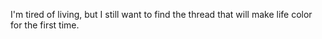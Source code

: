 I'm tired of living, but I still want to find the thread that will make life color for the first time.
